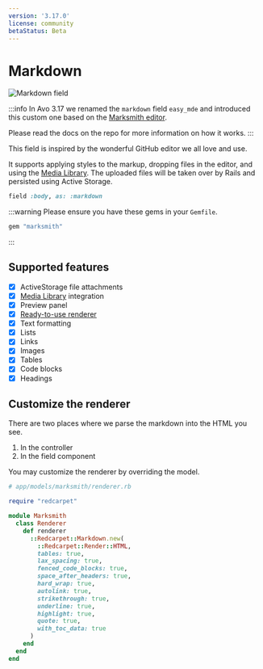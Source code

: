 ```yaml
---
version: '3.17.0'
license: community
betaStatus: Beta
---
```


# Markdown

<Image src="/assets/img/fields/markdown/markdown-field.gif" alt="Markdown field" size="800x427" />

:::info
In Avo 3.17 we renamed the `markdown` field `easy_mde` and introduced this custom one based on the [Marksmith editor](https://github.com/avo-hq/marksmith).

Please read the docs on the repo for more information on how it works.
:::

This field is inspired by the wonderful GitHub editor we all love and use.

It supports applying styles to the markup, dropping files in the editor, and using the [Media Library](./../media-library).
The uploaded files will be taken over by Rails and persisted using Active Storage.

```ruby
field :body, as: :markdown
```

:::warning
Please ensure you have these gems in your `Gemfile`.

```ruby
gem "marksmith"
```
:::

## Supported features

- [x] ActiveStorage file attachments
- [x] [Media Library](./../media-library) integration
- [x] Preview panel
- [x] [Ready-to-use renderer](https://github.com/avo-hq/marksmith#built-in-preview-renderer)
- [x] Text formatting
- [x] Lists
- [x] Links
- [x] Images
- [x] Tables
- [x] Code blocks
- [x] Headings

## Customize the renderer

There are two places where we parse the markdown into the HTML you see.

1. In the controller
2. In the <Show /> field component

You may customize the renderer by overriding the model.

```ruby
# app/models/marksmith/renderer.rb

require "redcarpet"

module Marksmith
  class Renderer
    def renderer
      ::Redcarpet::Markdown.new(
        ::Redcarpet::Render::HTML,
        tables: true,
        lax_spacing: true,
        fenced_code_blocks: true,
        space_after_headers: true,
        hard_wrap: true,
        autolink: true,
        strikethrough: true,
        underline: true,
        highlight: true,
        quote: true,
        with_toc_data: true
      )
    end
  end
end
```
